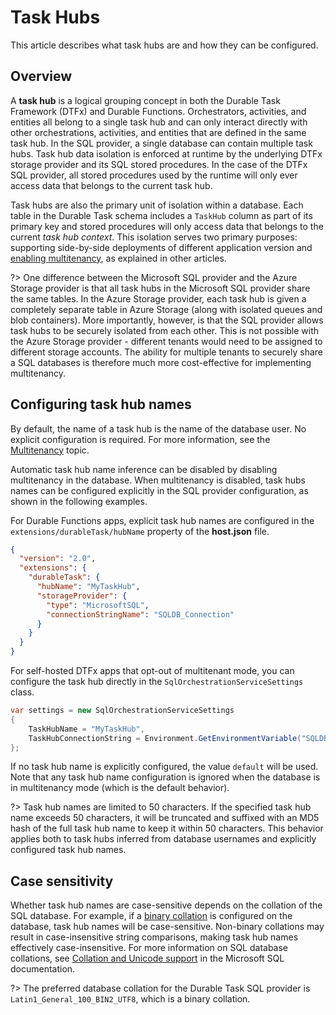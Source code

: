 # Task Hubs

This article describes what task hubs are and how they can be configured.

## Overview

A **task hub** is a logical grouping concept in both the Durable Task Framework (DTFx) and Durable Functions. Orchestrators, activities, and entities all belong to a single task hub and can only interact directly with other orchestrations, activities, and entities that are defined in the same task hub. In the SQL provider, a single database can contain multiple task hubs. Task hub data isolation is enforced at runtime by the underlying DTFx storage provider and its SQL stored procedures. In the case of the DTFx SQL provider, all stored procedures used by the runtime will only ever access data that belongs to the current task hub.

Task hubs are also the primary unit of isolation within a database. Each table in the Durable Task schema includes a `TaskHub` column as part of its primary key and stored procedures will only access data that belongs to the current _task hub context_. This isolation serves two primary purposes: supporting side-by-side deployments of different application version and [enabling multitenancy](multitenancy.md), as explained in other articles.

?> One difference between the Microsoft SQL provider and the Azure Storage provider is that all task hubs in the Microsoft SQL provider share the same tables. In the Azure Storage provider, each task hub is given a completely separate table in Azure Storage (along with isolated queues and blob containers). More importantly, however, is that the SQL provider allows task hubs to be securely isolated from each other. This is not possible with the Azure Storage provider - different tenants would need to be assigned to different storage accounts. The ability for multiple tenants to securely share a SQL databases is therefore much more cost-effective for implementing multitenancy.

## Configuring task hub names

By default, the name of a task hub is the name of the database user. No explicit configuration is required. For more information, see the [Multitenancy](multitenancy.md) topic.

Automatic task hub name inference can be disabled by disabling multitenancy in the database. When multitenancy is disabled, task hubs names can be configured explicitly in the SQL provider configuration, as shown in the following examples.

For Durable Functions apps, explicit task hub names are configured in the `extensions/durableTask/hubName` property of the **host.json** file.

```json
{
  "version": "2.0",
  "extensions": {
    "durableTask": {
      "hubName": "MyTaskHub",
      "storageProvider": {
        "type": "MicrosoftSQL",
        "connectionStringName": "SQLDB_Connection"
      }
    }
  }
}
```

For self-hosted DTFx apps that opt-out of multitenant mode, you can configure the task hub directly in the `SqlOrchestrationServiceSettings` class.

```csharp
var settings = new SqlOrchestrationServiceSettings
{
    TaskHubName = "MyTaskHub",
    TaskHubConnectionString = Environment.GetEnvironmentVariable("SQLDB_Connection"),
};
```

If no task hub name is explicitly configured, the value `default` will be used. Note that any task hub name configuration is ignored when the database is in multitenancy mode (which is the default behavior).

?> Task hub names are limited to 50 characters. If the specified task hub name exceeds 50 characters, it will be truncated and suffixed with an MD5 hash of the full task hub name to keep it within 50 characters. This behavior applies both to task hubs inferred from database usernames and explicitly configured task hub names.

## Case sensitivity

Whether task hub names are case-sensitive depends on the collation of the SQL database. For example, if a [binary collation](https://docs.microsoft.com/sql/relational-databases/collations/collation-and-unicode-support#Binary-collations) is configured on the database, task hub names will be case-sensitive. Non-binary collations may result in case-insensitive string comparisons, making task hub names effectively case-insensitive. For more information on SQL database collations, see [Collation and Unicode support](https://docs.microsoft.com/sql/relational-databases/collations/collation-and-unicode-support) in the Microsoft SQL documentation.

?> The preferred database collation for the Durable Task SQL provider is `Latin1_General_100_BIN2_UTF8`, which is a binary collation.
